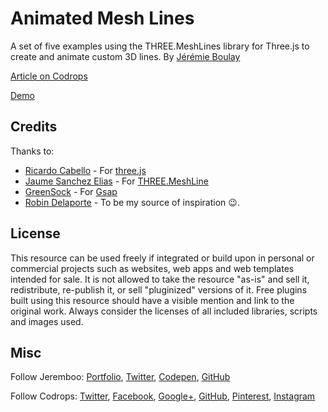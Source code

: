 # Animated Mesh Lines

A set of five examples using the THREE.MeshLines library for Three.js to create and animate custom 3D lines. By [Jérémie Boulay](https://jeremieboulay.fr/portfolio/)

[Article on Codrops](https://tympanus.net/codrops/?p=37034)

[Demo](http://tympanus.net/Development/AnimatedMeshLines/)

## Credits

Thanks to:
- [Ricardo Cabello](https://mrdoob.com/) - For [three.js](https://threejs.org)
- [Jaume Sanchez Elias](https://twitter.com/thespite) - For [THREE.MeshLine](https://github.com/spite/THREE.MeshLine)
- [GreenSock](https://greensock.com/) - For [Gsap](https://greensock.com/)
- [Robin Delaporte](https://robindelaporte.fr/) - To be my source of inspiration 😉.


## License
This resource can be used freely if integrated or build upon in personal or commercial projects such as websites, web apps and web templates intended for sale. It is not allowed to take the resource "as-is" and sell it, redistribute, re-publish it, or sell "pluginized" versions of it. Free plugins built using this resource should have a visible mention and link to the original work. Always consider the licenses of all included libraries, scripts and images used.

## Misc

Follow Jeremboo: [Portfolio](https://jeremieboulay.fr/portfolio/), [Twitter](https://twitter.com/JeremBoo), [Codepen](https://codepen.io/Jeremboo/), [GitHub](https://github.com/Jeremboo)

Follow Codrops: [Twitter](http://www.twitter.com/codrops), [Facebook](http://www.facebook.com/codrops), [Google+](https://plus.google.com/101095823814290637419), [GitHub](https://github.com/codrops), [Pinterest](http://www.pinterest.com/codrops/), [Instagram](https://www.instagram.com/codropsss/)




